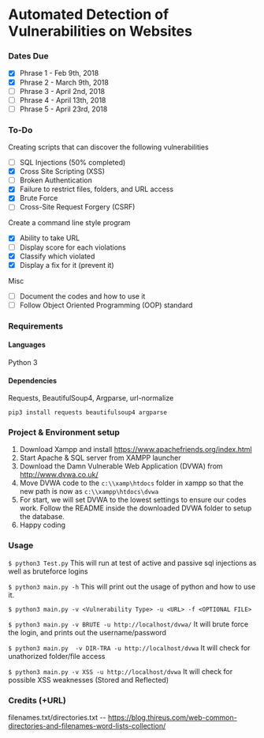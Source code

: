 # Automated Detection of Vulnerabilities on Websites

### Dates Due

- [x] Phrase 1 - Feb 9th, 2018
- [x] Phrase 2 - March 9th, 2018
- [ ] Phrase 3 - April 2nd, 2018
- [ ] Phrase 4 - April 13th, 2018
- [ ] Phrase 5 - April 23rd, 2018

### To-Do

Creating scripts that can discover the following vulnerabilities
- [ ] SQL Injections (50% completed)
- [x] Cross Site Scripting (XSS)
- [ ] Broken Authentication
- [x] Failure to restrict files, folders, and URL access
- [x] Brute Force
- [ ] Cross-Site Request Forgery (CSRF)

Create a command line style program 
- [x] Ability to take URL
- [ ] Display score for each violations
- [x] Classify which violated
- [x] Display a fix for it (prevent it)

Misc
- [ ] Document the codes and how to use it
- [ ] Follow Object Oriented Programming (OOP) standard

### Requirements
#### Languages
Python 3

#### Dependencies
Requests, BeautifulSoup4, Argparse, url-normalize

`pip3 install requests beautifulsoup4 argparse`

### Project & Environment setup
1. Download Xampp and install https://www.apachefriends.org/index.html
2. Start Apache & SQL server from XAMPP launcher
3. Download the Damn Vulnerable Web Application (DVWA) from http://www.dvwa.co.uk/
4. Move DVWA code to the `c:\\xamp\htdocs` folder in xampp so that the new path is now as `c:\\xampp\htdocs\dvwa`
4. For start, we will set DVWA to the lowest settings to ensure our codes work. Follow the README inside the downloaded DVWA folder to setup the database.
5. Happy coding

### Usage
`$ python3 Test.py`
This will run at test of active and passive sql injections as well as bruteforce logins

`$ python3 main.py -h`
This will print out the usage of python and how to use it. 

`$ python3 main.py -v <Vulnerability Type> -u <URL> -f <OPTIONAL FILE>`

`$ python3 main.py -v BRUTE -u http://localhost/dvwa/`
It will brute force the login, and prints out the username/password

`$ python3 main.py  -v DIR-TRA -u http://localhost/dvwa`
It will check for unathorized folder/file access

`$ python3 main.py -v XSS -u http://localhost/dvwa`
It will check for possible XSS weaknesses (Stored and Reflected) 

### Credits (+URL)

filenames.txt/directories.txt
-- https://blog.thireus.com/web-common-directories-and-filenames-word-lists-collection/
